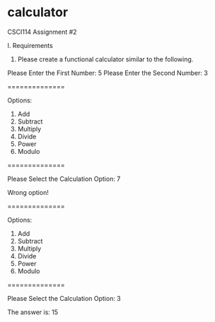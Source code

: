 # calculator

CSCI114 Assignment #2

I.	Requirements

1.	Please create a functional calculator similar to the following.

Please Enter the First Number:
5
Please Enter the Second Number:
3

==============

Options:
1.	Add
2.	Subtract
3.	Multiply
4.	Divide
5.	Power
6.	Modulo

==============

Please Select the Calculation Option: 
7

Wrong option!

==============

Options:
1.	Add
2.	Subtract
3.	Multiply
4.	Divide
5.	Power
6.	Modulo

==============

Please Select the Calculation Option: 
3

The answer is:
15
